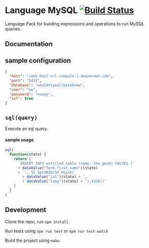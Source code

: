 Language MySQL [![Build Status](https://travis-ci.org/OpenFn/language-mysql.svg?branch=master)](https://travis-ci.org/OpenFn/language-mysql)
==============

Language Pack for building expressions and operations to run MySQL queries.

Documentation
-------------

## sample configuration
```json
{
  "host": "some-host-url.compute-1.amazonaws.com",
  "port": "5432",
  "database": "wouldntyouliketoknow",
  "user": "me",
  "password": "noway",
  "ssl": true
}
```

## `sql(query)`
Execute an sql query.

#### sample usage
```js
sql(
  function(state) {
    return (
      `INSERT INTO untitled_table (name, the_geom) VALUES ('`
      + dataValue("form.first_name")(state)
      + `', ST_SetSRID(ST_Point(`
        + dataValue("lat")(state) + `, `
        + dataValue("long")(state) + `),4326))`
    )
  }
)
```


Development
-----------

Clone the repo, run `npm install`.

Run tests using `npm run test` or `npm run test:watch`

Build the project using `make`.
